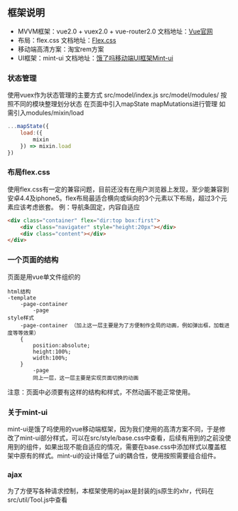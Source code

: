 ## 框架说明
- MVVM框架：vue2.0 + vuex2.0 + vue-router2.0 文档地址：[Vue官网](https://cn.vuejs.org/)
- 布局：flex.css 文档地址：[Flex.css](https://cnodejs.org/topic/56d1148d9f876b7e6658579e)
- 移动端高清方案：淘宝rem方案
- UI框架：mint-ui 文档地址：[饿了吗移动端UI框架Mint-ui](https://github.com/ElemeFE/mint-ui)
### 状态管理
使用vuex作为状态管理的主要方式
src/model/index.js
src/model/modules/ 按照不同的模块整理划分状态
在页面中引入mapState mapMutations进行管理
如需引入modules/mixin/load
```js
...mapState({
    load:({
        mixin
    }) => mixin.load
})
```
### 布局flex.css
使用flex.css有一定的兼容问题，目前还没有在用户浏览器上发现，至少能兼容到安卓4.4及iphone5。flex布局最适合横向或纵向的3个元素以下布局，超过3个元素应该考虑嵌套。
例：导航条固定，内容自适应
```html
<div class="container" flex="dir:top box:first">
    <div class="navigater" style="height:20px"></div>
    <div class="content"></div>
</div>
```
### 一个页面的结构
页面是用vue单文件组织的
```
html结构
-template
    -page-container
        -page
style样式
    -page-container （加上这一层主要是为了方便制作全局的动画，例如弹出框，加载进度等等效果）
    {
        position:absolute;
        height:100%;
        width:100%;
    }
        -page
        同上一层，这一层主要是实现页面切换的动画
```
注意：页面中必须要有这样的结构和样式，不然动画不能正常使用。
### 关于mint-ui
mint-ui是饿了吗使用的vue移动端框架，因为我们使用的高清方案不同，于是修改了mint-ui部分样式，可以在src/style/base.css中查看，后续有用到的之前没使用到的组件，如果出现不能自适应的情况，需要在base.css中添加样式以覆盖框架中原有的样式。mint-ui的设计降低了ui的耦合性，使用按照需要组合组件。
### ajax
为了方便写各种请求控制，本框架使用的ajax是封装的js原生的xhr，代码在src/util/Tool.js中查看

